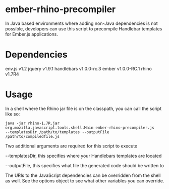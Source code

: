 ember-rhino-precompiler
=======================

In Java based environments where adding non-Java dependencies is not possible, developers can use this script to precompile Handlebar templates for Ember.js applications.

Dependencies
=======
env.js v1.2
jquery v1.9.1
handlebars v1.0.0-rc.3
ember v1.0.0-RC.1
rhino v1.7R4

Usage
========
In a shell where the Rhino jar file is on the classpath, you can call the script like so:

<code>java -jar rhino-1.7R.jar org.mozilla.javascript.tools.shell.Main ember-rhino-precompiler.js --templatesDir /path/to/templates --outputFile /path/to/compiledfile.js</code>

Two additional arguments are required for this script to execute

--templatesDir, this specifies where your Handlebars templates are located

--outputFile, this specifies what file the generated code should be written to

The URIs to the JavaScript dependencies can be overridden from the shell as well. See the options object to see what other variables you can override.
